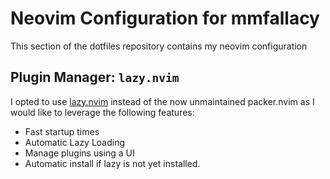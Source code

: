 # Neovim Configuration for mmfallacy
This section of the dotfiles repository contains my neovim configuration

## Plugin Manager: `lazy.nvim`
I opted to use [lazy.nvim](https://github.com/folke/lazy.nvim) instead of the now unmaintained packer.nvim as I would like to leverage the following features:
- Fast startup times
- Automatic Lazy Loading
- Manage plugins using a UI
- Automatic install if lazy is not yet installed.
